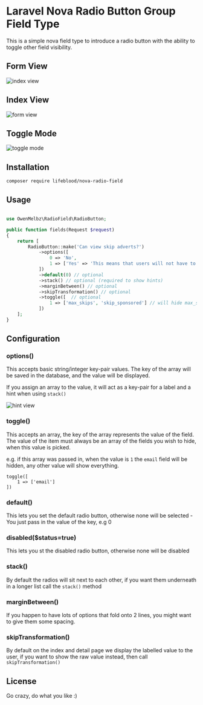 # Laravel Nova Radio Button Group Field Type

This is a simple nova field type to introduce a radio button with the ability to toggle other field visibility.

## Form View

![index view](https://i.imgur.com/GbErvLG.png)

## Index View

![form view](https://i.imgur.com/RKSc4xj.png)

## Toggle Mode

![toggle mode](https://i.imgur.com/5Xwit3c.gif)

## Installation

`composer require lifeblood/nova-radio-field`

## Usage

```php

use OwenMelbz\RadioField\RadioButton;

public function fields(Request $request)
{
    return [
        RadioButton::make('Can view skip adverts?')
            ->options([
                0 => 'No',
                1 => ['Yes' => 'This means that users will not have to watch adverts.'],
            ])
            ->default(0) // optional
            ->stack() // optional (required to show hints)
            ->marginBetween() // optional
            ->skipTransformation() // optional
            ->toggle([  // optional
                1 => ['max_skips', 'skip_sponsored'] // will hide max_skips and skip_sponsored when the value is 1
            ])
    ];
}

```

## Configuration

### options()

This accepts basic string/integer key-pair values. The key of the array will be saved in the database, and the value will be displayed.

If you assign an array to the value, it will act as a key-pair for a label and a hint when using `stack()`

![hint view](https://i.imgur.com/N8ajaQE.jpg)

### toggle()

This accepts an array, the key of the array represents the value of the field. The value of the item must always be an array of the fields you wish to hide, when this value is picked.

e.g. if this array was passed in, when the value is `1` the `email` field will be hidden, any other value will show everything.

```
toggle([
    1 => ['email']
])
```

### default()

This lets you set the default radio button, otherwise none will be selected - You just pass in the value of the key, e.g 0

### disabled($status=true)

This lets you st the disabled radio button, otherwise none will be disabled 

### stack()

By default the radios will sit next to each other, if you want them underneath in a longer list call the `stack()` method

### marginBetween()

If you happen to have lots of options that fold onto 2 lines, you might want to give them some spacing.

### skipTransformation()

By default on the index and detail page we display the labelled value to the user, if you want to show the raw value instead, then call `skipTransformation()`

## License

Go crazy, do what you like :)

